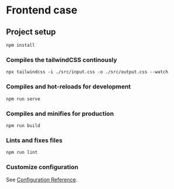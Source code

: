 # Frontend case

## Project setup

```
npm install
```

### Compiles the tailwindCSS continously

```
npx tailwindcss -i ./src/input.css -o ./src/output.css --watch
```

### Compiles and hot-reloads for development

```
npm run serve
```

### Compiles and minifies for production

```
npm run build
```

### Lints and fixes files

```
npm run lint
```

### Customize configuration

See [Configuration Reference](https://cli.vuejs.org/config/).
